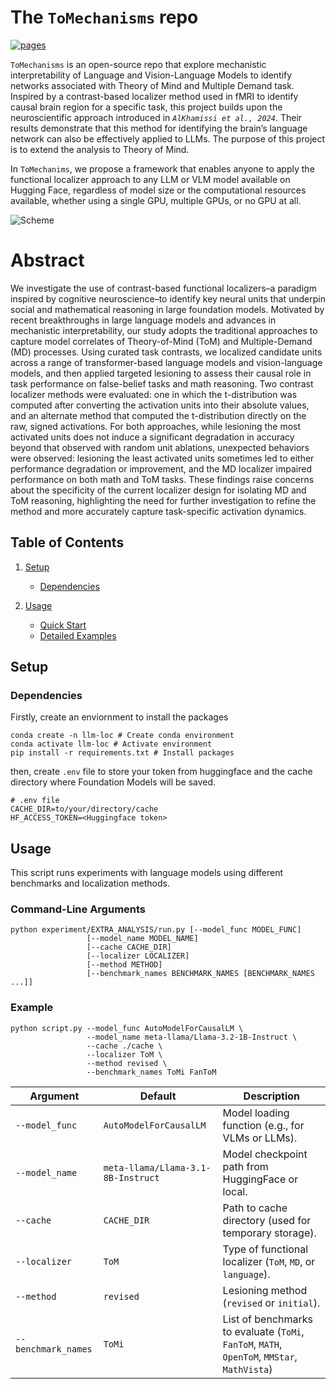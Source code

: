 # The ```ToMechanisms``` repo

[![pages](https://img.shields.io/badge/api-docs-blue)](https://YOUR_GITHUB_NICKNAME.github.io/YOUR_PACKAGE_NAME)

```ToMechanisms``` is an open-source repo that explore mechanistic interpretability of Language and Vision-Language Models to identify networks associated with Theory of Mind and Multiple Demand task. Inspired by a contrast-based localizer method used in fMRI to identify causal brain region for a specific task, this project builds upon the neuroscientific approach introduced in *`AlKhamissi et al., 2024`*. Their results demonstrate that this method for identifying the brain’s language network can also be effectively applied to LLMs. The purpose of this project is to extend the analysis to Theory of Mind.

In ```ToMechanims```, we propose a framework that enables anyone to apply the functional localizer approach to any LLM or VLM model available on Hugging Face, regardless of model size or the computational resources available, whether using a single GPU, multiple GPUs, or no GPU at all.

![Scheme](assets/scheme_project.png)


# Abstract

We investigate the use of contrast-based functional localizers–a paradigm inspired by cognitive neuroscience–to identify key neural units that underpin social and mathematical reasoning in large foundation models. Motivated by recent breakthroughs in large language models and advances in mechanistic interpretability, our study adopts the traditional approaches to capture model correlates of Theory-of-Mind (ToM) and Multiple-Demand (MD) processes. Using curated task contrasts, we localized candidate units across a range of transformer-based language models and vision-language models, and then applied targeted lesioning to assess their causal role in task performance on false-belief tasks and math reasoning. Two contrast localizer methods were evaluated: one in which the t-distribution was computed after converting the activation units into their absolute values, and an alternate method that computed the t-distribution directly on the raw, signed activations. For both approaches, while lesioning the most activated units does not induce a significant degradation in accuracy beyond that observed with random unit ablations, unexpected behaviors were observed: lesioning the least activated units sometimes led to either performance degradation or improvement, and the MD localizer impaired performance on both math and ToM tasks. These findings raise concerns about the specificity of the current localizer design for isolating MD and ToM reasoning, highlighting the need for further investigation to refine the method and more accurately capture task-specific activation dynamics.

## Table of Contents

1. [Setup](#setup)   
   - [Dependencies](#dependencies)  

2. [Usage](#usage)  
   - [Quick Start](#quick-start)  
   - [Detailed Examples](#detailed-examples)  


## Setup

### Dependencies

Firstly, create an enviornment to install the packages
```
conda create -n llm-loc # Create conda environment
conda activate llm-loc # Activate environment
pip install -r requirements.txt # Install packages
```
then, create `.env` file  to store your token from huggingface and the cache directory where Foundation Models will be saved.   
```
# .env file
CACHE_DIR=to/your/directory/cache
HF_ACCESS_TOKEN=<Huggingface token>
 ```

## Usage
This script runs experiments with language models using different benchmarks and localization methods.

### Command-Line Arguments
```
python experiment/EXTRA_ANALYSIS/run.py [--model_func MODEL_FUNC]
                 [--model_name MODEL_NAME]
                 [--cache CACHE_DIR]
                 [--localizer LOCALIZER]
                 [--method METHOD]
                 [--benchmark_names BENCHMARK_NAMES [BENCHMARK_NAMES ...]]
```

### Example
```
python script.py --model_func AutoModelForCausalLM \
                 --model_name meta-llama/Llama-3.2-1B-Instruct \
                 --cache ./cache \
                 --localizer ToM \
                 --method revised \
                 --benchmark_names ToMi FanToM
```

| Argument            | Default                            | Description                                                                |
| ------------------- | ---------------------------------- | -------------------------------------------------------------------------- |
| `--model_func`      | `AutoModelForCausalLM`             | Model loading function (e.g., for VLMs or LLMs).                           |
| `--model_name`      | `meta-llama/Llama-3.1-8B-Instruct` | Model checkpoint path from HuggingFace or local.                           |
| `--cache`           | `CACHE_DIR`                        | Path to cache directory (used for temporary storage).                      |
| `--localizer`       | `ToM`                              | Type of functional localizer (`ToM`, `MD`, or `language`).                 |
| `--method`          | `revised`                          | Lesioning method (`revised` or `initial`).                                 |
| `--benchmark_names` | `ToMi`                             | List of benchmarks to evaluate (`ToMi`, `FanToM`, `MATH`, `OpenToM`, `MMStar`, `MathVista`) |








